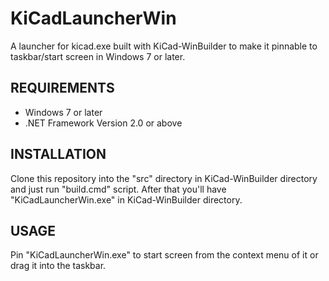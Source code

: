 KiCadLauncherWin
=================

A launcher for kicad.exe built with KiCad-WinBuilder to make it pinnable to taskbar/start screen in Windows 7 or later.

REQUIREMENTS
-------------

* Windows 7 or later
* .NET Framework Version 2.0 or above

INSTALLATION
-------------
Clone this repository into the "src" directory in KiCad-WinBuilder directory and just run "build.cmd" script.
After that you'll have "KiCadLauncherWin.exe" in KiCad-WinBuilder directory.

USAGE
------
Pin "KiCadLauncherWin.exe" to start screen from the context menu of it or drag it into the taskbar.

